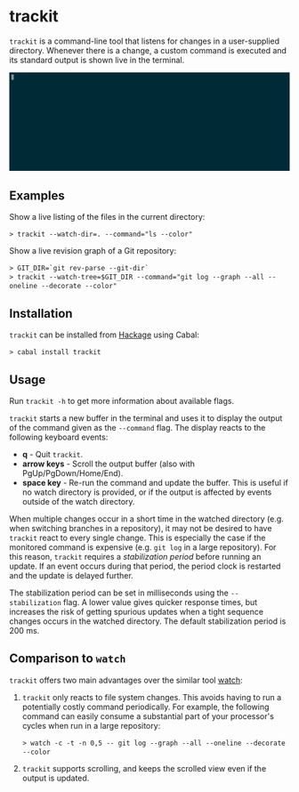 # trackit

`trackit` is a command-line tool that listens for changes in a user-supplied directory. Whenever there is a change, a custom command is executed and its standard output is shown live in the terminal.

![](images/trackit.gif)

## Examples

Show a live listing of the files in the current directory:

    > trackit --watch-dir=. --command="ls --color"

Show a live revision graph of a Git repository:

    > GIT_DIR=`git rev-parse --git-dir`
    > trackit --watch-tree=$GIT_DIR --command="git log --graph --all --oneline --decorate --color"

## Installation

`trackit` can be installed from [Hackage](https://hackage.haskell.org/package/trackit) using Cabal:

    > cabal install trackit

## Usage

Run `trackit -h` to get more information about available flags.

`trackit` starts a new buffer in the terminal and uses it to display the output of the command given as the `--command` flag. The display reacts to the following keyboard events:

  * **q** - Quit `trackit`.
  * **arrow keys** - Scroll the output buffer (also with PgUp/PgDown/Home/End).
  * **space key** - Re-run the command and update the buffer. This is useful if no watch directory is provided, or if the output is affected by events outside of the watch directory.

When multiple changes occur in a short time in the watched directory (e.g. when switching branches in a repository), it may not be desired to have `trackit` react to every single change. This is especially the case if the monitored command is expensive (e.g. `git log` in a large repository). For this reason, `trackit` requires a *stabilization period* before running an update. If an event occurs during that period, the period clock is restarted and the update is delayed further.

The stabilization period can be set in milliseconds using the `--stabilization` flag. A lower value gives quicker response times, but increases the risk of getting spurious updates when a tight sequence changes occurs in the watched directory. The default stabilization period is 200 ms.

## Comparison to `watch`

`trackit` offers two main advantages over the similar tool [watch](https://linux.die.net/man/1/watch):

  1. `trackit` only reacts to file system changes. This avoids having to run a potentially costly command periodically. For example, the following command can easily consume a substantial part of your processor's cycles when run in a large repository:

     ```
     > watch -c -t -n 0,5 -- git log --graph --all --oneline --decorate --color
     ```

  2. `trackit` supports scrolling, and keeps the scrolled view even if the output is updated.
